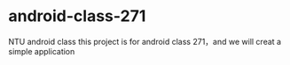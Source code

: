 # android-class-271
NTU  android class
this project is for android class 271，and we will creat a simple application
